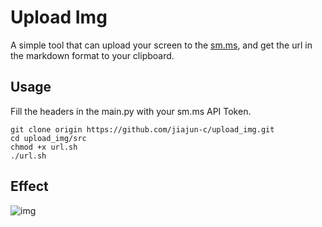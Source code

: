 # Upload Img 

A simple tool that can upload your screen to the [sm.ms](https://sm.ms/), and get the url in the markdown format to your clipboard.

## Usage
Fill the headers in the main.py with your sm.ms API Token.
```shell
git clone origin https://github.com/jiajun-c/upload_img.git
cd upload_img/src
chmod +x url.sh
./url.sh
```

## Effect

![img](https://s2.loli.net/2022/08/22/JgaKTnbuCNDVzP3.png)